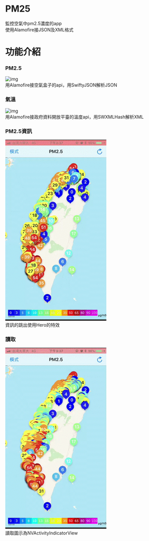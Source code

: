 # PM25
監控空氣中pm2.5濃度的app</br>
使用Alamofire接JSON及XML格式

功能介紹
=======
<h3>PM2.5</h3>

![img](https://github.com/hankjojo/PM25/blob/master/Sources/PM25_1.gif)
<br/>
用Alamofire接空氣盒子的api，用SwiftyJSON解析JSON

<h3>氣溫</h3>

![img](https://github.com/hankjojo/PM25/blob/master/Sources/PM25_4.gif)
<br/>
用Alamofire接政府資料開放平臺的溫度api，用SWXMLHash解析XML

<h3>PM2.5資訊</h3>

![img](https://github.com/hankjojo/PM25/blob/master/Sources/PM25_3.gif)
<br/>
資訊的跳出使用Hero的特效


<h3>讀取</h3>

![img](https://github.com/hankjojo/PM25/blob/master/Sources/PM25_2.gif)
<br/>
讀取圖示為NVActivityIndicatorView

